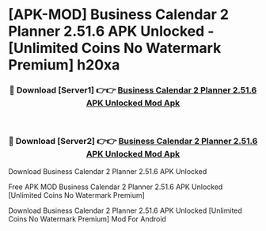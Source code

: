 # [APK-MOD] Business Calendar 2 Planner 2.51.6 APK Unlocked - [Unlimited Coins No Watermark Premium] h20xa



<div align="center">
<h3>🔴 Download [Server1] 👉👉 <a href="https://momento.my/?title=Business_Calendar_2_Planner_2.51.6_APK_Unlocked">Business Calendar 2 Planner 2.51.6 APK Unlocked Mod Apk</a></h3><br>

<h3>🔴 Download [Server2] 👉👉 <a href="https://momento.my/?title=Business_Calendar_2_Planner_2.51.6_APK_Unlocked">Business Calendar 2 Planner 2.51.6 APK Unlocked Mod Apk</a></h3>
</div>



Download Business Calendar 2 Planner 2.51.6 APK Unlocked 

Free APK MOD Business Calendar 2 Planner 2.51.6 APK Unlocked [Unlimited Coins No Watermark Premium]

Download Business Calendar 2 Planner 2.51.6 APK Unlocked [Unlimited Coins No Watermark Premium] Mod For Android
